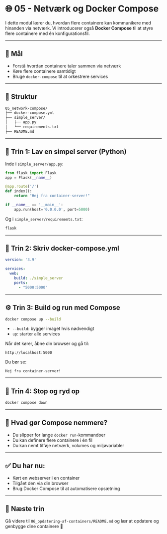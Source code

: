 # 🌐 05 - Netværk og Docker Compose

I dette modul lærer du, hvordan flere containere kan kommunikere med hinanden via netværk. Vi introducerer også **Docker Compose** til at styre flere containere med én konfigurationsfil.

---

## 🎯 Mål

- Forstå hvordan containere taler sammen via netværk
- Køre flere containere samtidigt
- Bruge `docker-compose` til at orkestrere services

---

## 📁 Struktur

```txt
05_network-compose/
├── docker-compose.yml
├── simple_server/
│   ├── app.py
│   └── requirements.txt
├── README.md
```

---

## 📡 Trin 1: Lav en simpel server (Python)

Inde i `simple_server/app.py`:
```python
from flask import Flask
app = Flask(__name__)

@app.route('/')
def index():
    return "Hej fra container-server!"

if __name__ == '__main__':
    app.run(host='0.0.0.0', port=5000)
```

Og i `simple_server/requirements.txt`:
```txt
flask
```

---

## 🧾 Trin 2: Skriv docker-compose.yml

```yaml
version: '3.9'

services:
  web:
    build: ./simple_server
    ports:
      - "5000:5000"
```

---

## ⚙️ Trin 3: Build og run med Compose

```bash
docker compose up --build
```

- `--build`: bygger imaget hvis nødvendigt
- `up`: starter alle services

Når det kører, åbne din browser og gå til:
```
http://localhost:5000
```
Du bør se:
```
Hej fra container-server!
```

---

## 🧼 Trin 4: Stop og ryd op

```bash
docker compose down
```

---

## 🧠 Hvad gør Compose nemmere?

- Du slipper for lange `docker run`-kommandoer
- Du kan definere flere containere i én fil
- Du kan nemt tilføje netværk, volumes og miljøvariabler

---

## ✅ Du har nu:

- Kørt en webserver i en container
- Tilgået den via din browser
- Brug Docker Compose til at automatisere opsætning

---

## 🏁 Næste trin

Gå videre til `06_opdatering-af-containers/README.md` og lær at opdatere og genbygge dine containere 🔄

